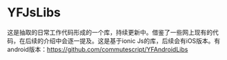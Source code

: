 # YFJsLibs
这是抽取的日常工作代码形成的一个库，持续更新中。借鉴了一些网上现有的代码，在后续的介绍中会逐一提及。这是基于ionic Js的库，后续会有iOS版本。有android版本：https://github.com/commutescript/YFAndroidLibs
